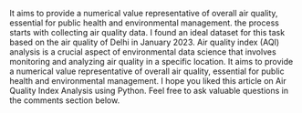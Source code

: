 It aims to provide a numerical value representative of overall air quality, essential for public health and environmental management.
the process starts with collecting air quality data. I found an ideal dataset for this task based on the air quality of Delhi in January 2023.
Air quality index (AQI) analysis is a crucial aspect of environmental data science that involves monitoring and analyzing air quality in a specific location. It aims to provide a numerical value representative of overall air quality, essential for public health and environmental management. I hope you liked this article on Air Quality Index Analysis using Python. Feel free to ask valuable questions in the comments section below.
